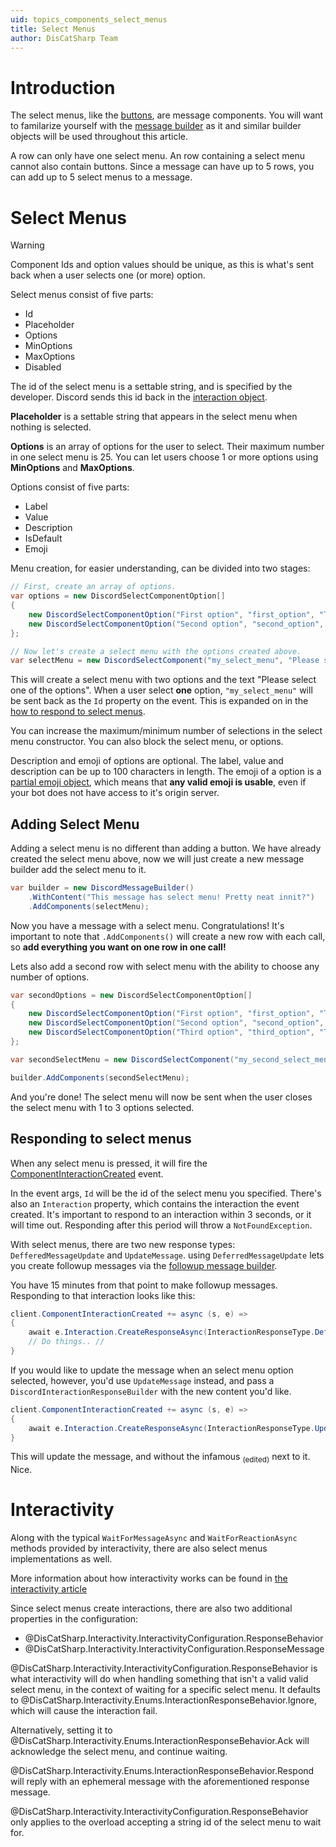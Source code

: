 ```yaml
---
uid: topics_components_select_menus
title: Select Menus
author: DisCatSharp Team
---
```


# Introduction

The select menus, like the [buttons](xref:topics_components_buttons), are message components.
You will want to familarize yourself with the [message builder](xref:topics_messagebuilder) as it and similar builder objects will be used throughout this article.

A row can only have one select menu. An row containing a select menu cannot also contain buttons.
Since a message can have up to 5 rows, you can add up to 5 select menus to a message.

# Select Menus

> [!WARNING]
> Component Ids and option values should be unique, as this is what's sent back when a user selects one (or more) option.

Select menus consist of five parts:

-   Id
-   Placeholder
-   Options
-   MinOptions
-   MaxOptions
-   Disabled

The id of the select menu is a settable string, and is specified by the developer. Discord sends this id back in the [interaction object](https://discord.dev/interactions/slash-commands#interaction).

**Placeholder** is a settable string that appears in the select menu when nothing is selected.

**Options** is an array of options for the user to select. Their maximum number in one select menu is 25.
You can let users choose 1 or more options using **MinOptions** and **MaxOptions**.

Options consist of five parts:

-   Label
-   Value
-   Description
-   IsDefault
-   Emoji

Menu creation, for easier understanding, can be divided into two stages:

```cs
// First, create an array of options.
var options = new DiscordSelectComponentOption[]
{
    new DiscordSelectComponentOption("First option", "first_option", "This is the first option, you can add your description of it here.", false, new DiscordComponentEmoji("😀")),
    new DiscordSelectComponentOption("Second option", "second_option", "This is the second option, you can add your description of it here.", false, new DiscordComponentEmoji("😎"))
};

// Now let's create a select menu with the options created above.
var selectMenu = new DiscordSelectComponent("my_select_menu", "Please select one of the options", options);
```

This will create a select menu with two options and the text "Please select one of the options".
When a user select **one** option, `"my_select_menu"` will be sent back as the `Id` property on the event.
This is expanded on in the [how to respond to select menus](#responding-to-select-menus).

You can increase the maximum/minimum number of selections in the select menu constructor. You can also block the select menu, or options.

Description and emoji of options are optional. The label, value and description can be up to 100 characters in length.
The emoji of a option is a [partial emoji object](https://discord.dev/interactions/message-components#component-object), which means that **any valid emoji is usable**, even if your bot does not have access to it's origin server.

## Adding Select Menu

Adding a select menu is no different than adding a button.
We have already created the select menu above, now we will just create a new message builder add the select menu to it.

```cs
var builder = new DiscordMessageBuilder()
    .WithContent("This message has select menu! Pretty neat innit?")
    .AddComponents(selectMenu);
```

Now you have a message with a select menu. Congratulations! It's important to note that `.AddComponents()` will create a new row with each call, so **add everything you want on one row in one call!**

Lets also add a second row with select menu with the ability to choose any number of options.

```cs
var secondOptions = new DiscordSelectComponentOption[]
{
    new DiscordSelectComponentOption("First option", "first_option", "This is the first option, you can add your description of it here.", false, new DiscordComponentEmoji("😀")),
    new DiscordSelectComponentOption("Second option", "second_option", "This is the second option, you can add your description of it here.", false, new DiscordComponentEmoji("😎"))
    new DiscordSelectComponentOption("Third option", "third_option", "This is the third option, you can add your description of it here.", false, new DiscordComponentEmoji("😘"))
};

var secondSelectMenu = new DiscordSelectComponent("my_second_select_menu", "Please select up to 3 options", secondOptions, 1, 3);

builder.AddComponents(secondSelectMenu);
```

And you're done! The select menu will now be sent when the user closes the select menu with 1 to 3 options selected.

## Responding to select menus

When any select menu is pressed, it will fire the [ComponentInteractionCreated](xref:DisCatSharp.DiscordClient.ComponentInteractionCreated) event.

In the event args, `Id` will be the id of the select menu you specified. There's also an `Interaction` property, which contains the interaction the event created. It's important to respond to an interaction within 3 seconds, or it will time out. Responding after this period will throw a `NotFoundException`.

With select menus, there are two new response types: `DefferedMessageUpdate` and `UpdateMessage`.
using `DeferredMessageUpdate` lets you create followup messages via the [followup message builder](xref:DisCatSharp.Entities.DiscordFollowupMessageBuilder).

You have 15 minutes from that point to make followup messages. Responding to that interaction looks like this:

```cs
client.ComponentInteractionCreated += async (s, e) =>
{
    await e.Interaction.CreateResponseAsync(InteractionResponseType.DefferedMessageUpdate);
    // Do things.. //
}
```

If you would like to update the message when an select menu option selected, however, you'd use `UpdateMessage` instead, and pass a `DiscordInteractionResponseBuilder` with the new content you'd like.

```cs
client.ComponentInteractionCreated += async (s, e) =>
{
    await e.Interaction.CreateResponseAsync(InteractionResponseType.UpdateMessage, new DiscordInteractionResponseBuilder().WithContent("No more select menu for you >:)"));
}
```

This will update the message, and without the infamous <sub>(edited)</sub> next to it. Nice.

# Interactivity

Along with the typical `WaitForMessageAsync` and `WaitForReactionAsync` methods provided by interactivity, there are also select menus implementations as well.

More information about how interactivity works can be found in [the interactivity article](xref:modules_interactivity_introduction)

Since select menus create interactions, there are also two additional properties in the configuration:

-   @DisCatSharp.Interactivity.InteractivityConfiguration.ResponseBehavior
-   @DisCatSharp.Interactivity.InteractivityConfiguration.ResponseMessage

@DisCatSharp.Interactivity.InteractivityConfiguration.ResponseBehavior is what interactivity will do when handling something that isn't a valid valid select menu, in the context of waiting for a specific select menu. It defaults to @DisCatSharp.Interactivity.Enums.InteractionResponseBehavior.Ignore, which will cause the interaction fail.

Alternatively, setting it to @DisCatSharp.Interactivity.Enums.InteractionResponseBehavior.Ack will acknowledge the select menu, and continue waiting.

@DisCatSharp.Interactivity.Enums.InteractionResponseBehavior.Respond will reply with an ephemeral message with the aforementioned response message.

@DisCatSharp.Interactivity.InteractivityConfiguration.ResponseBehavior only applies to the overload accepting a string id of the select menu to wait for.
